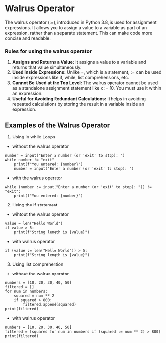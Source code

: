 # Walrus Operator
The walrus operator (:=), introduced in Python 3.8, is used for assignment expressions. It allows you to assign a value to a variable as part of an expression, rather than a separate statement. This can make code more concise and readable.

### Rules for using the walrus operator
1. **Assigns and Returns a Value:** It assigns a value to a variable and returns that value simultaneously.
2. **Used Inside Expressions:** Unlike =, which is a statement, := can be used inside expressions like if, while, list comprehensions, etc.
3. **Cannot Be Used at the Top Level:** The walrus operator cannot be used as a standalone assignment statement like x := 10. You must use it within an expression.
4. **Useful for Avoiding Redundant Calculations:** It helps in avoiding repeated calculations by storing the result in a variable inside an expression.

## Examples of the Walrus Operator
1. Using in while Loops
- without the walrus operator
```
number = input("Enter a number (or 'exit' to stop): ")
while number != "exit":
    print(f"You entered: {number}")
    number = input("Enter a number (or 'exit' to stop): ")
```
- with the walrus operator
```
while (number := input("Enter a number (or 'exit' to stop): ")) != "exit":
    print(f"You entered: {number}")
```


2. Using the if statement
- wihtout the walrus operator
```
value = len("Hello World")
if value > 5:
    print(f"String length is {value}")
```
- with walrus operator
```
if (value := len("Hello World")) > 5:
    print(f"String length is {value}")
```


3. Using list comprehention
- without the walrus operator
```
numbers = [10, 20, 30, 40, 50]
filtered = []
for num in numbers:
    squared = num ** 2
    if squared > 800:
        filtered.append(squared)
print(filtered)
```

- with walrus operator
```
numbers = [10, 20, 30, 40, 50]
filtered = [squared for num in numbers if (squared := num ** 2) > 800]
print(filtered)
```




